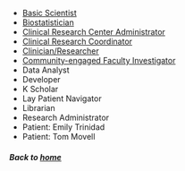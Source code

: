  * [Basic Scientist](basicscientist_supplement.md)
 * [Biostatistician](biostatistician_supplement.md)
 * [Clinical Research Center Administrator](centeradministrator_supplement.md)
 * [Clinical Research Coordinator](clinicalresearchcoordinator_supplement.md)
 * [Clinician/Researcher](clinicianresearcher_supplement.md)
 * [Community-engaged Faculty Investigator](communityengagedfacultyinvestigator_supplement.md)
 * Data Analyst
 * Developer
 * K Scholar
 * Lay Patient Navigator
 * Librarian
 * Research Administrator
 * Patient: Emily Trinidad
 * Patient: Tom Movell

##### Back to [home](https://data2health.github.io/CTS-Personas/)
